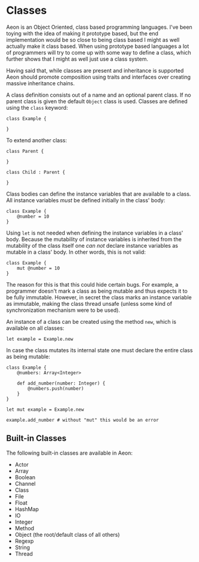 # Classes

Aeon is an Object Oriented, class based programming languages. I've been toying
with the idea of making it prototype based, but the end implementation would be
so close to being class based I might as well actually make it class based.
When using prototype based languages a lot of programmers will try to come up
with some way to define a class, which further shows that I might as well just
use a class system.

Having said that, while classes are present and inheritance is supported Aeon
should promote composition using traits and interfaces over creating massive
inheritance chains.

A class definition consists out of a name and an optional parent class. If no
parent class is given the default `Object` class is used. Classes are defined
using the `class` keyword:

    class Example {

    }

To extend another class:

    class Parent {

    }

    class Child : Parent {

    }

Class bodies can define the instance variables that are available to a class.
All instance variables _must_ be defined initially in the class' body:

    class Example {
        @number = 10
    }

Using `let` is not needed when defining the instance variables in a class' body.
Because the mutability of instance variables is inherited from the mutability of
the class itself one _can not_ declare instance variables as mutable in a class'
body. In other words, this is not valid:

    class Example {
        mut @number = 10
    }

The reason for this is that this could hide certain bugs. For example, a
programmer doesn't mark a class as being mutable and thus expects it to be fully
immutable. However, in secret the class marks an instance variable as immutable,
making the class thread unsafe (unless some kind of synchronization mechanism
were to be used).

An instance of a class can be created using the method `new`, which is available
on all classes:

    let example = Example.new

In case the class mutates its internal state one must declare the entire class
as being mutable:

    class Example {
        @numbers: Array<Integer>

        def add_number(number: Integer) {
            @numbers.push(number)
        }
    }

    let mut example = Example.new

    example.add_number # without "mut" this would be an error

## Built-in Classes

The following built-in classes are available in Aeon:

* Actor
* Array
* Boolean
* Channel
* Class
* File
* Float
* HashMap
* IO
* Integer
* Method
* Object (the root/default class of all others)
* Regexp
* String
* Thread
